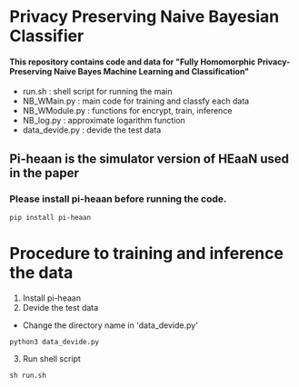 # Privacy Preserving Naive Bayesian Classifier

#### This repository contains code and data for "Fully Homomorphic Privacy-Preserving Naive Bayes Machine Learning and Classification"

- run.sh : shell script for running the main
- NB_WMain.py : main code for training and classfy each data
- NB_WModule.py : functions for encrypt, train, inference 
- NB_log.py : approximate logarithm function
- data_devide.py : devide the test data 

## Pi-heaan is the simulator version of HEaaN used in the paper
### Please install pi-heaan before running the code.
```console
pip install pi-heaan
```

# Procedure to training and inference the data

1. Install pi-heaan
2. Devide the test data
  - Change the directory name in 'data_devide.py'
```console
python3 data_devide.py
```
3. Run shell script
```console
sh run.sh
``` 
